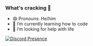 ### What's cracking 👋

<!--
**WhoTook7050/WhoTook7050** is a ✨ _special_ ✨ repository because its `README.md` (this file) appears on your GitHub profile.

Here are some ideas to get you started:

- 🔭 I’m currently working on ...
- 🌱 I’m currently learning ...
- 👯 I’m looking to collaborate on ...
- 🤔 I’m looking for help with ...
- 💬 Ask me about ...
- 📫 How to reach me: ...
- ⚡ Fun fact: ...
-->

- 😄 Pronouns: He/him
- 🌱 I’m currently learning how to code
- 🤔 I’m looking for help with life

[![Discord Presence](https://lanyard.cnrad.dev/api/210731839692865546?bg=c18ee0&hideDiscrim=true&hideTimestamp=true)](https://discord.com/users/210731839692865546)
